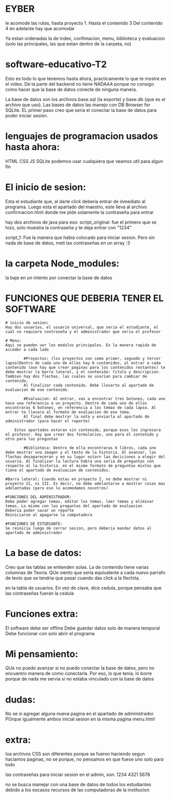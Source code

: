 # EYBER
le acomode las rutas, hasta proyecto 1. Hasta el contenido 3
Del contenido 4 en adelante hay que acomodar

Ya estan ordenadas la de index, confimacion, menu, biblioteca y evaluacion (solo las principales, las que estan dentro de la carpeta, no)



# software-educativo-T2
Esto es todo lo que tenemos hasta ahora, practicamente lo que te mostre en el video. De la parte del backend no tiene NADAAA porque no consigo como hacer que la base de datos conecte de ninguna manera.

La base de datos son los archivos base.sql (la exporte) y base.db (que es el archivo que uso). Las bases de datos las manejo con DB Browser for SQLite. EL primer paso creo que seria el conectar la base de datos para poder iniciar sesión.

# lenguajes de programacion usados hasta ahora:
HTML
CSS
JS
SQLite
podemos usar cualquiera que veamos util para algun fin

# El inicio de sesion:
Esta el estudiante que, al darle click deberia entrar de inmediato al programa. Luego esta el apartado del maestro, este lleva al archivo confirmacion.html donde me pide solamente la contraseña para entrar

hay dos archivos de java para eso:
script_original: fue el primero que se hizo, solo muestra la contraseña y te deja entrar con "1234"

script_1: Fue la manera que habia colocado para iniciar sesion. Pero sin nada de base de datos, meti las contraseñas en un array :3

# la carpeta Node_modules:
la baje en un intento por conectar la base de datos

# FUNCIONES QUE DEBERIA TENER EL SOFTWARE

    # inicio de sesion:
    Hay dos usuarios, el usuario universal, que seria el estudiante, el cual no requiere contraseña y el administrador que seria el profesor

    # Menu:
    Aqui se pueden ver los modulos principales. Es la manera rapida de acceder a cada lado

            #Proyectos: (los proyectos son como primer, segundo y tercer lapso)Dentro de cada uno de ellos hay 6 contenidos, al entrar a cada contenido (aun hay que crear paginas para los contenidos restantes) te debe mostrar la barra lateral, y el contenido: titulo y descripcion. Tambien hay dos flechas, las cuales se usarian para cambiar de contenido.
            Al finalizar cada contenido. Debe llevarte al apartado de evaluacion de ese contenido.

            #Evaluacion: Al entrar, vas a encontrar tres botones, cada uno hace una referencia a un proyecto. Dentro de cada uno de ellos encontraras 6 botones, en referencia a los temas de cada lapso. Al entrar te llevara al formato de evaluacion de ese tema.
            Al final debe mostrar la nota y enviarla al apartado de administrador (para hacer el reporte)

        Estos apartados estaran sin contenido, porque esos los ingresara el profesor. Hay que crear dos formularios, uno para el contenido y otro para las preguntas

            #Biblioteca: Dentro de ella encontraras 6 libros, cada uno debe mostrar una imagen y el texto de la historia. Al avanzar, las flechas desapareceran y en su lugar estarn las deciciones a elegir del usuario. Al finalizar la lectura habra una seria de preguntas con respecto al la historia. en el mismo formato de preguntas mixtas que tiene el apartado de evaluacion de contenidos.
    
    #Barra lateral: Cuando estas en proyecto I, no debe mostrar ni proyecto II, ni III. Es decir, no debe adelantarse a mostrar cosas mas adelantadas (pero eso lo acomodamos nosotros)

    #FUNCIONES DEL ADMINISTRADOR:
    Debe poder agregar temas, editar los temas, leer temas y eliminar temas. Lo mismo con las preguntas del apartado de evaluacion
    Deberia poder sacar un reporte
    Reiniciarse al apagarse la computadora

    #FUNCIONES DE ESTUDIANTE:
    Se reinicia luego de cerrar sesion, pero deberia mandar datos al apartado de administrador

# La base de datos:
Creo que las tablas se entienden solas. La de contenido tiene varias columnas de Teoria. QUe siento que seria equivalente a cada nuevo parrafo de texto que se tendria que pasar cuando das click a la flechita.

en la tabla de usuarios. En vez de clave, dice cedula, porque pensaba que las contraseñas fueran la cedula

# Funciones extra:
El software debe ser offline
Debe guardar datos solo de manera temporal
Debe funcionar con solo abrir el programa

# Mi pensamiento:
QUe no puedo avanzar si no puedo conectar la base de datos, pero no encuentro manera de como conectarla. Por eso, lo que tenia, lo borre porque de nada me servia si no estaba vinculado con la base de datos

# dudas:
No se si agregar alguna nueva pagina en el apartado de administrador. POrque igualmente ambos inicial sesion en la misma pagina menu.html

# extra:
loa archivos CSS son diferentes porque se fueron haciendo segun haciamos paginas, no se porque, no pensamos en que fuese uno solo para todo

las contraseñas para iniciar sesion en el admin, son:
1234
4321
5678

no se busca manejar con una base de datos de todos los estudiantes debido a los escasos recursos de las computadoras de la institucion